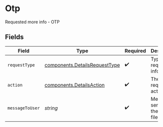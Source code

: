 # Otp

Requested more info - OTP


## Fields

| Field                                                                          | Type                                                                           | Required                                                                       | Description                                                                    |
| ------------------------------------------------------------------------------ | ------------------------------------------------------------------------------ | ------------------------------------------------------------------------------ | ------------------------------------------------------------------------------ |
| `requestType`                                                                  | [components.DetailsRequestType](../../models/components/detailsrequesttype.md) | :heavy_check_mark:                                                             | Type of the requested info.                                                    |
| `action`                                                                       | [components.DetailsAction](../../models/components/detailsaction.md)           | :heavy_check_mark:                                                             | The requested action.                                                          |
| `messageToUser`                                                                | *string*                                                                       | :heavy_check_mark:                                                             | Message sent from the `create` file.                                           |